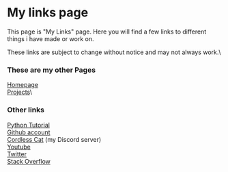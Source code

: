 # My links page
This page is "My Links" page. Here you will find a few links to different things i have made or work on.

These links are subject to change without notice and  may not always work.\

### These are my other Pages
[Homepage](https://ath0rus.github.io/Home)\
[Projects](https://ath0rus.github.io/Projects)\

### Other links
[Python Tutorial](https://github.com/ath0rus/Python-Tutorial)\
[Github account](https://github.com/ath0rus)\
[Cordless Cat](https://discord.gg/q62V7SRfxE) (my Discord server)\
[Youtube](https://www.youtube.com/channel/UCJjoKeRSMz5Lt2XwNVmxmQQ)\
[Twitter](https://twitter.com/ath0rus)\
[Stack Overflow](https://stackoverflow.com/users/10312341/ath0rus)

